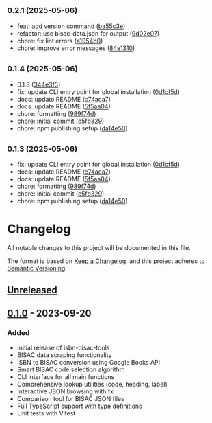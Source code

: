 ## <small>0.2.1 (2025-05-06)</small>

* feat: add version command ([ba55c3e](https://github.com/yourusername/isbn-bisac-tools/commit/ba55c3e))
* refactor: use bisac-data.json for output ([9d02e07](https://github.com/yourusername/isbn-bisac-tools/commit/9d02e07))
* chore: fix lint errors ([a1954b0](https://github.com/yourusername/isbn-bisac-tools/commit/a1954b0))
* chore: improve error messages ([84e1310](https://github.com/yourusername/isbn-bisac-tools/commit/84e1310))

## <small>0.1.4 (2025-05-06)</small>

* 0.1.3 ([344e3f5](https://github.com/yourusername/isbn-bisac-tools/commit/344e3f5))
* fix: update CLI entry point for global installation ([0d1cf5d](https://github.com/yourusername/isbn-bisac-tools/commit/0d1cf5d))
* docs: update README ([c74aca7](https://github.com/yourusername/isbn-bisac-tools/commit/c74aca7))
* docs: update README ([5f5aa04](https://github.com/yourusername/isbn-bisac-tools/commit/5f5aa04))
* chore: formatting ([989f74d](https://github.com/yourusername/isbn-bisac-tools/commit/989f74d))
* chore: initial commit ([c5fb329](https://github.com/yourusername/isbn-bisac-tools/commit/c5fb329))
* chore: npm publishing setup ([da14e50](https://github.com/yourusername/isbn-bisac-tools/commit/da14e50))



## <small>0.1.3 (2025-05-06)</small>

* fix: update CLI entry point for global installation ([0d1cf5d](https://github.com/yourusername/isbn-bisac-tools/commit/0d1cf5d))
* docs: update README ([c74aca7](https://github.com/yourusername/isbn-bisac-tools/commit/c74aca7))
* docs: update README ([5f5aa04](https://github.com/yourusername/isbn-bisac-tools/commit/5f5aa04))
* chore: formatting ([989f74d](https://github.com/yourusername/isbn-bisac-tools/commit/989f74d))
* chore: initial commit ([c5fb329](https://github.com/yourusername/isbn-bisac-tools/commit/c5fb329))
* chore: npm publishing setup ([da14e50](https://github.com/yourusername/isbn-bisac-tools/commit/da14e50))



# Changelog

All notable changes to this project will be documented in this file.

The format is based on [Keep a Changelog](https://keepachangelog.com/en/1.0.0/),
and this project adheres to [Semantic Versioning](https://semver.org/spec/v2.0.0.html).

## [Unreleased]

## [0.1.0] - 2023-09-20

### Added
- Initial release of isbn-bisac-tools
- BISAC data scraping functionality
- ISBN to BISAC conversion using Google Books API
- Smart BISAC code selection algorithm
- CLI interface for all main functions
- Comprehensive lookup utilities (code, heading, label)
- Interactive JSON browsing with fx
- Comparison tool for BISAC JSON files
- Full TypeScript support with type definitions
- Unit tests with Vitest

[Unreleased]: https://github.com/yourusername/isbn-bisac-tools/compare/v0.1.0...HEAD
[0.1.0]: https://github.com/yourusername/isbn-bisac-tools/releases/tag/v0.1.0
